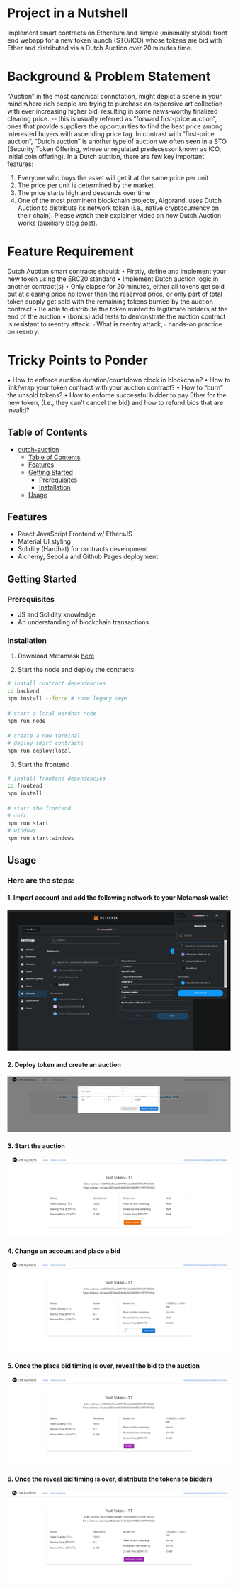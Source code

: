 # Project in a Nutshell
Implement smart contracts on Ethereum and simple (minimally styled) front end webapp for a new token launch (STO/ICO) whose tokens are bid with Ether and distributed via a Dutch Auction over 20 minutes time.

# Background & Problem Statement
“Auction” in the most canonical connotation, might depict a scene in your mind where rich people are trying to purchase an expensive art collection with ever increasing higher bid, resulting in some news-worthy finalized clearing price. -- this is usually referred as “forward first-price auction”, ones that provide suppliers the opportunities to find the best price among interested buyers with ascending price tag.
In contrast with “first-price auction”, “Dutch auction” is another type of auction we often seen in a STO (Security Token Offering, whose unregulated predecessor known as ICO, initial coin offering). In a Dutch auction, there are few key important features:
  1. Everyone who buys the asset will get it at the same price per unit
  2. The price per unit is determined by the market
  3. The price starts high and descends over time
  4. One of the most prominent blockchain projects, Algorand, uses Dutch Auction to distribute its network token (i.e., native cryptocurrency on their chain). Please watch their explainer video on how Dutch Auction works (auxiliary blog post).

# Feature Requirement
Dutch Auction smart contracts should:
  • Firstly, define and implement your new token using the ERC20 standard
  • Implement Dutch auction logic in another contract(s)
  • Only elapse for 20 minutes, either all tokens get sold out at clearing price no lower than the reserved price, or only part of total token supply get sold with the remaining tokens burned by the auction contract
  • Be able to distribute the token minted to legitimate bidders at the end of the auction
  • (bonus) add tests to demonstrate the auction contract is resistant to reentry attack.
    ▫ What is reentry attack,
    ▫ hands-on practice on reentry.

# Tricky Points to Ponder
  • How to enforce auction duration/countdown clock in blockchain?
  • How to link/wrap your token contract with your auction contract?
  • How to “burn” the unsold tokens?
  • How to enforce successful bidder to pay Ether for the new token, (I.e., they can’t cancel the bid) and how to refund bids that are invalid?

## Table of Contents

- [dutch-auction](#dutch-auction)
  - [Table of Contents](#table-of-contents)
  - [Features](#features)
  - [Getting Started](#getting-started)
    - [Prerequisites](#prerequisites)
    - [Installation](#installation)
  - [Usage](#usage)

## Features

- React JavaScript Frontend w/ EthersJS
- Material UI styling
- Solidity (Hardhat) for contracts development
- Alchemy, Sepolia and Github Pages deployment

## Getting Started

### Prerequisites

- JS and Solidity knowledge
- An understanding of blockchain transactions

### Installation

1. Download Metamask [here](https://metamask.io/)

2. Start the node and deploy the contracts

```bash
# install contract dependencies
cd backend
npm install --force # some legacy deps

# start a local Hardhat node
npm run node

# create a new terminal
# deploy smart contracts
npm run deploy:local
```

3. Start the frontend

```bash
# install frontend dependencies
cd frontend
npm install

# start the frontend
# unix
npm run start
# windows
npm run start:windows
```

## Usage

### Here are the steps:

#### 1. Import account and add the following network to your Metamask wallet

![Add network](assets/add_network.png)

#### 2. Deploy token and create an auction

![Create auction](assets/create_auction.png)

#### 3. Start the auction

![Start auction](assets/start_auction.png)

#### 4. Change an account and place a bid

![Place bid](assets/place_bid.png)

#### 5. Once the place bid timing is over, reveal the bid to the auction

![Reveal bid](assets/reveal_bid.png)

#### 6. Once the reveal bid timing is over, distribute the tokens to bidders

![Distribute tokens](assets/distribute_tokens.png)
